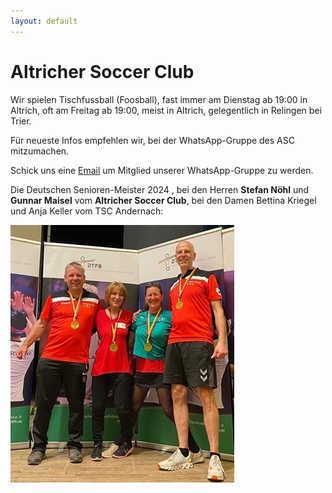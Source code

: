 ```yaml
---
layout: default
---
```


# Altricher Soccer Club

Wir spielen Tischfussball (Foosball), fast immer am Dienstag ab 19:00 in Altrich, oft am Freitag ab 19:00, meist in Altrich, gelegentlich in Relingen bei Trier.

Für neueste Infos empfehlen wir, bei der WhatsApp-Gruppe des ASC mitzumachen.

Schick uns eine <a href="mailto:info@altricher-soccerclub.de?subject=WhatsApp-Gruppe">Email</a> um Mitglied unserer WhatsApp-Gruppe zu werden.

Die Deutschen Senioren-Meister 2024 , bei den Herren **Stefan Nöhl** und **Gunnar Maisel** vom **Altricher Soccer Club**, bei den Damen Bettina Kriegel und Anja Keller vom TSC Andernach:

![Die Deutschen Meister im Senioren-Doppel 2024](/assets/DeutscheMeisterSeniorenDoppel2024.jpg "Die Deutschen Meister im Senioren-Doppel 2024")


